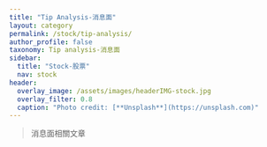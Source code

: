 ```yaml
---
title: "Tip Analysis-消息面"
layout: category
permalink: /stock/tip-analysis/
author_profile: false
taxonomy: Tip analysis-消息面
sidebar:
  title: "Stock-股票"
  nav: stock
header:
  overlay_image: /assets/images/headerIMG-stock.jpg
  overlay_filter: 0.8
  caption: "Photo credit: [**Unsplash**](https://unsplash.com)"
---
```


> 消息面相關文章
<!--stackedit_data:
eyJoaXN0b3J5IjpbLTkxNzczNjc5NCwxMjU5MTM4NzUsNzAwNz
c3NTI0XX0=
-->